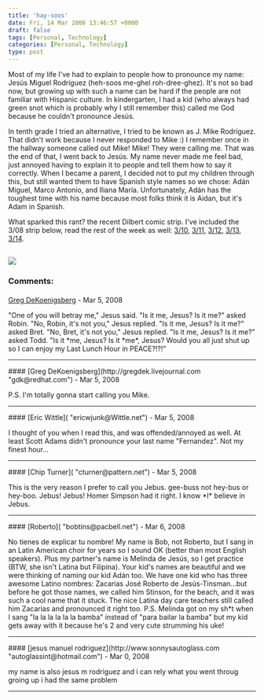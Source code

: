 ```yaml
---
title: 'hay-soos'
date: Fri, 14 Mar 2008 13:46:57 +0000
draft: false
tags: [Personal, Technology]
categories: [Personal, Technology]
type: post
---
```


Most of my life I've had to explain to people how to pronounce my name: Jesús Miguel Rodríguez (heh-soos me-ghel roh-dree-ghez). It's not so bad now, but growing up with such a name can be hard if the people are not familiar with Hispanic culture. In kindergarten, I had a kid (who always had green snot which is probably why I still remember this) called me God because he couldn't pronounce Jesús.

In tenth grade I tried an alternative, I tried to be known as J. Mike Rodríguez. That didn't work because I never responded to Mike :) I remember once in the hallway someone called out Mike! Mike! They were calling me. That was the end of that, I went back to Jesús. My name never made me feel bad, just annoyed having to explain it to people and tell them how to say it correctly. When I became a parent, I decided not to put my children through this, but still wanted them to have Spanish style names so we chose: Adán Miguel, Marco Antonio, and Iliana María. Unfortunately, Adán has the toughest time with his name because most folks think it is Aidan, but it's Adam in Spanish.

What sparked this rant? the recent Dilbert comic strip. I've included the 3/08 strip below, read the rest of the week as well: [3/10](http://www.dilbert.com/comics/dilbert/archive/dilbert-20080310.html), [3/11](http://www.dilbert.com/comics/dilbert/archive/dilbert-20080311.html), [3/12](http://www.dilbert.com/comics/dilbert/archive/dilbert-20080312.html), [3/13](http://www.dilbert.com/comics/dilbert/archive/dilbert-20080313.html), [3/14](http://www.dilbert.com/comics/dilbert/archive/dilbert-20080314.html).

[![](http://www.dilbert.com/comics/dilbert/archive/images/dilbert2008034074808.gif)](http://www.dilbert.com/comics/dilbert/archive/dilbert-20080308.html)
---
### Comments:
####
[Greg DeKoenigsberg](http://gregdek.livejournal.com "gdk@redhat.com") - <time datetime="2008-03-14 11:04:04">Mar 5, 2008</time>

"One of you will betray me," Jesus said. "Is it me, Jesus? Is it me?" asked Robin. "No, Robin, it's not you," Jesus replied. "Is it me, Jesus? Is it me?" asked Bret. "No, Bret, it's not you," Jesus replied. "Is it me, Jesus? Is it me?" asked Todd. "Is it \*me, Jesus? Is it \*me\*, Jesus? Would you all just shut up so I can enjoy my Last Lunch Hour in PEACE?!?!"
<hr />
####
[Greg DeKoenigsberg](http://gregdek.livejournal.com "gdk@redhat.com") - <time datetime="2008-03-14 11:05:10">Mar 5, 2008</time>

P.S. I'm totally gonna start calling you Mike.
<hr />
####
[Eric Wittle]( "ericwjunk@Wittle.net") - <time datetime="2008-03-14 16:14:05">Mar 5, 2008</time>

I thought of you when I read this, and was offended/annoyed as well. At least Scott Adams didn't pronounce your last name "Fernandez". Not my finest hour...
<hr />
####
[Chip Turner]( "cturner@pattern.net") - <time datetime="2008-03-14 16:19:18">Mar 5, 2008</time>

This is the very reason I prefer to call you Jebus. gee-buss not hey-bus or hey-boo. Jebus! Jebus! Homer Simpson had it right. I know \*I\* believe in Jebus.
<hr />
####
[Roberto]( "bobtins@pacbell.net") - <time datetime="2008-03-15 04:46:56">Mar 6, 2008</time>

No tienes de explicar tu nombre! My name is Bob, not Roberto, but I sang in an Latin American choir for years so I sound OK (better than most English speakers). Plus my partner's name is Melinda de Jesús, so I get practice (BTW, she isn't Latina but Filipina). Your kid's names are beautiful and we were thinking of naming our kid Adán too. We have one kid who has three awesome Latino nombres: Zacarias José Roberto de Jesús-Tinsman...but before he got those names, we called him Stinson, for the beach, and it was such a cool name that it stuck. The nice Latina day care teachers still called him Zacarias and pronounced it right too. P.S. Melinda got on my sh\*t when I sang "la la la la la la bamba" instead of "para bailar la bamba" but my kid gets away with it because he's 2 and very cute strumming his uke!
<hr />
####
[jesus manuel rodriguez](http://www.sonnysautoglass.com "autoglassint@hotmail.com") - <time datetime="2008-03-16 21:44:44">Mar 0, 2008</time>

my name is also jesus m rodriguez and i can rely what you went throug groing up i had the same problem
<hr />
